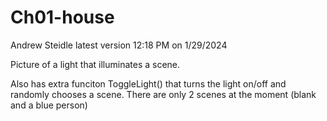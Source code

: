 # Ch01-house

 Andrew Steidle latest version 12:18 PM on 1/29/2024
 
 Picture of a light that illuminates a scene.
 
 Also has extra funciton ToggleLight() that turns the light on/off and randomly chooses a scene.
 There are only 2 scenes at the moment (blank and a blue person)